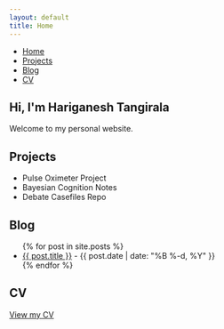 ```yaml
---
layout: default
title: Home
---
```

<nav id="navbar">
  <ul>
    <li><a href="#home">Home</a></li>
    <li><a href="#projects">Projects</a></li>
    <li><a href="#blog">Blog</a></li>
    <li><a href="#cv">CV</a></li>
  </ul>
</nav>

<section id="home">
  <h1>Hi, I'm Hariganesh Tangirala</h1>
  <p>Welcome to my personal website.</p>
</section>

<section id="projects">
  <h2>Projects</h2>
  <ul>
    <li>Pulse Oximeter Project</li>
    <li>Bayesian Cognition Notes</li>
    <li>Debate Casefiles Repo</li>
  </ul>
</section>

<section id="blog">
  <h2>Blog</h2>
  <ul>
    {% for post in site.posts %}
    <li>
      <a href="{{ post.url }}">{{ post.title }}</a> - {{ post.date | date: "%B %-d, %Y" }}
    </li>
    {% endfor %}
  </ul>
</section>

<section id="cv">
  <h2>CV</h2>
  <p><a href="https://drive.google.com/file/d/1d6lKtPy-cd1OhS_BeaMKqAjuw0RzObWw/view?usp=sharing" target="_blank">View my CV</a></p>
</section>
